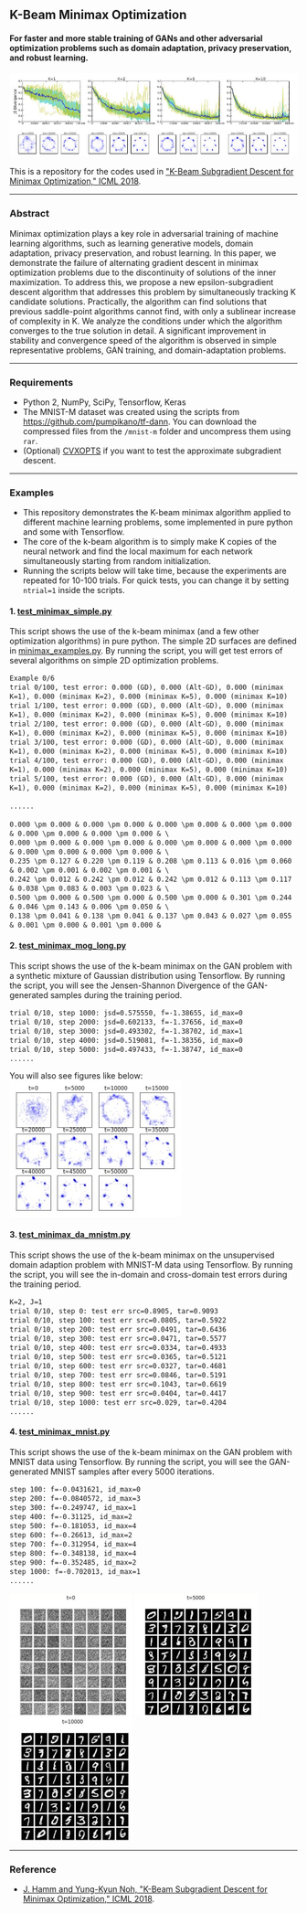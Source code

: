 ## K-Beam Minimax Optimization
#### For faster and more stable training of GANs and other adversarial optimization problems such as domain adaptation, privacy preservation, and robust learning. 


![GAN - Mixture of Gaussians](/misc/jsd.jpg "mixture of gaussians")
<!--*Caption: Simultaneously tracking K local maxima of the minimax problem improves convergence and stability significantly as K increases.*-->

This is a repository for the codes used in ["K-Beam Subgradient Descent for Minimax Optimization," ICML 2018](http://arxiv.org/abs/1805.11640).
 
---
### Abstract

Minimax optimization plays a key role in adversarial training of machine learning algorithms, such as learning generative models, domain adaptation, privacy preservation, and robust learning. 
In this paper, we demonstrate the failure of alternating gradient descent in minimax optimization problems due to the discontinuity of solutions of the inner maximization. 
To address this, we propose a new epsilon-subgradient descent algorithm that addresses this problem by simultaneously tracking K candidate solutions. 
Practically, the algorithm can find solutions that previous saddle-point algorithms cannot find, with only a sublinear increase of complexity in K.
We analyze the conditions under which the algorithm converges to the true solution in detail. 
A significant improvement in stability and convergence speed of the algorithm is observed in simple representative problems, GAN training, and domain-adaptation problems.

---
### Requirements
  * Python 2, NumPy, SciPy, Tensorflow, Keras
  * The MNIST-M dataset was created using the scripts from https://github.com/pumpikano/tf-dann. You can download the compressed files from the `/mnist-m` folder and uncompress them using `rar`. 
  * (Optional) [CVXOPTS](https://github.com/cvxopt/cvxopt) if you want to test the approximate subgradient descent.
  
---
### Examples
  * This repository demonstrates the K-beam minimax algorithm applied to different machine learning problems, some implemented in pure python and some with Tensorflow. 
  * The core of the k-beam algorithm is to simply make K copies of the neural network and find the local maximum for each network simultaneously starting from random initialization.
  * Running the scripts below will take time, because the experiments are repeated for 10-100 trials. For quick tests, you can change it by setting  `ntrial=1` inside the scripts. 

#### 1. [test_minimax_simple.py](test_minimax_simple.py)
This script shows the use of the k-beam minimax (and a few other optimization algorithms) in pure python.
The simple 2D surfaces are defined in [minimax_examples.py](minimax_examples.py).
By running the script, you will get test errors of several algorithms on simple 2D optimization problems.

```
Example 0/6
trial 0/100, test error: 0.000 (GD), 0.000 (Alt-GD), 0.000 (minimax K=1), 0.000 (minimax K=2), 0.000 (minimax K=5), 0.000 (minimax K=10)
trial 1/100, test error: 0.000 (GD), 0.000 (Alt-GD), 0.000 (minimax K=1), 0.000 (minimax K=2), 0.000 (minimax K=5), 0.000 (minimax K=10)
trial 2/100, test error: 0.000 (GD), 0.000 (Alt-GD), 0.000 (minimax K=1), 0.000 (minimax K=2), 0.000 (minimax K=5), 0.000 (minimax K=10)
trial 3/100, test error: 0.000 (GD), 0.000 (Alt-GD), 0.000 (minimax K=1), 0.000 (minimax K=2), 0.000 (minimax K=5), 0.000 (minimax K=10)
trial 4/100, test error: 0.000 (GD), 0.000 (Alt-GD), 0.000 (minimax K=1), 0.000 (minimax K=2), 0.000 (minimax K=5), 0.000 (minimax K=10)
trial 5/100, test error: 0.000 (GD), 0.000 (Alt-GD), 0.000 (minimax K=1), 0.000 (minimax K=2), 0.000 (minimax K=5), 0.000 (minimax K=10)

......

0.000 \pm 0.000 & 0.000 \pm 0.000 & 0.000 \pm 0.000 & 0.000 \pm 0.000 & 0.000 \pm 0.000 & 0.000 \pm 0.000 & \
0.000 \pm 0.000 & 0.000 \pm 0.000 & 0.000 \pm 0.000 & 0.000 \pm 0.000 & 0.000 \pm 0.000 & 0.000 \pm 0.000 & \
0.235 \pm 0.127 & 0.220 \pm 0.119 & 0.208 \pm 0.113 & 0.016 \pm 0.060 & 0.002 \pm 0.001 & 0.002 \pm 0.001 & \
0.242 \pm 0.012 & 0.242 \pm 0.012 & 0.242 \pm 0.012 & 0.113 \pm 0.117 & 0.038 \pm 0.083 & 0.003 \pm 0.023 & \
0.500 \pm 0.000 & 0.500 \pm 0.000 & 0.500 \pm 0.000 & 0.301 \pm 0.244 & 0.046 \pm 0.143 & 0.006 \pm 0.050 & \
0.138 \pm 0.041 & 0.138 \pm 0.041 & 0.137 \pm 0.043 & 0.027 \pm 0.055 & 0.001 \pm 0.000 & 0.001 \pm 0.000 &
```

#### 2. [test_minimax_mog_long.py](test_minimax_mog_long.py) 

This script shows the use of the k-beam minimax on the GAN problem with a synthetic mixture of Gaussian distribution using Tensorflow. 
By running the script, you will see the Jensen-Shannon Divergence of the GAN-generated samples during the training period.

```
trial 0/10, step 1000: jsd=0.575550, f=-1.38655, id_max=0
trial 0/10, step 2000: jsd=0.602133, f=-1.37656, id_max=0
trial 0/10, step 3000: jsd=0.493302, f=-1.38702, id_max=1
trial 0/10, step 4000: jsd=0.519081, f=-1.38356, id_max=0
trial 0/10, step 5000: jsd=0.497433, f=-1.38747, id_max=0
......
```
You will also see figures like below:
![mog](/misc/mog.jpg "mog")


#### 3. [test_minimax_da_mnistm.py](test_minimax_da_mnistm.py) 

This script shows the use of the k-beam minimax on the unsupervised domain adaption problem with MNIST-M data using Tensorflow.
By running the script, you will see the in-domain and cross-domain test errors during the training period.

```
K=2, J=1
trial 0/10, step 0: test err src=0.8905, tar=0.9093
trial 0/10, step 100: test err src=0.0805, tar=0.5922
trial 0/10, step 200: test err src=0.0491, tar=0.6436
trial 0/10, step 300: test err src=0.0471, tar=0.5577
trial 0/10, step 400: test err src=0.0334, tar=0.4933
trial 0/10, step 500: test err src=0.0365, tar=0.5121
trial 0/10, step 600: test err src=0.0327, tar=0.4681
trial 0/10, step 700: test err src=0.0846, tar=0.5191
trial 0/10, step 800: test err src=0.1043, tar=0.6619
trial 0/10, step 900: test err src=0.0404, tar=0.4417
trial 0/10, step 1000: test err src=0.029, tar=0.4204
......
```

#### 4. [test_minimax_mnist.py](test_minimax_mnist.py) 

This script shows the use of the k-beam minimax on the GAN problem with MNIST data using Tensorflow.
By running the script, you will see the GAN-generated MNIST samples after every 5000 iterations.

```
step 100: f=-0.0431621, id_max=0
step 200: f=-0.0840572, id_max=3
step 300: f=-0.249747, id_max=1
step 400: f=-0.31125, id_max=2
step 500: f=-0.181053, id_max=4
step 600: f=-0.26613, id_max=2
step 700: f=-0.312954, id_max=4
step 800: f=-0.348138, id_max=4
step 900: f=-0.352485, id_max=2
step 1000: f=-0.702013, id_max=1
......
```

![t=0](/misc/0.jpg "t=0") ![t=5000](/misc/5.jpg "t=5000") ![t=10000](/misc/10.jpg "t=10000")


---
### Reference
* [J. Hamm and Yung-Kyun Noh, "K-Beam Subgradient Descent for Minimax Optimization," ICML 2018](http://arxiv.org/abs/1805.11640).







